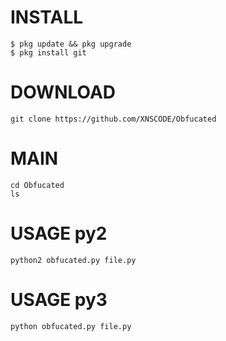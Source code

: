 # INSTALL
```
$ pkg update && pkg upgrade
$ pkg install git
```
# DOWNLOAD
```
git clone https://github.com/XNSCODE/Obfucated
```
# MAIN
```
cd Obfucated
ls
```
# USAGE py2
```
python2 obfucated.py file.py
```
# USAGE py3
```
python obfucated.py file.py
```
